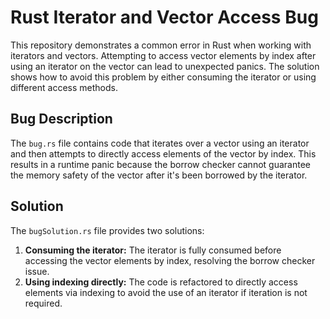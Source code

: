 # Rust Iterator and Vector Access Bug

This repository demonstrates a common error in Rust when working with iterators and vectors.  Attempting to access vector elements by index after using an iterator on the vector can lead to unexpected panics.  The solution shows how to avoid this problem by either consuming the iterator or using different access methods.

## Bug Description

The `bug.rs` file contains code that iterates over a vector using an iterator and then attempts to directly access elements of the vector by index. This results in a runtime panic because the borrow checker cannot guarantee the memory safety of the vector after it's been borrowed by the iterator.

## Solution

The `bugSolution.rs` file provides two solutions:

1. **Consuming the iterator:** The iterator is fully consumed before accessing the vector elements by index, resolving the borrow checker issue.
2. **Using indexing directly:** The code is refactored to directly access elements via indexing to avoid the use of an iterator if iteration is not required.